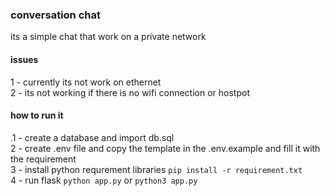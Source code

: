 ### conversation chat 
its a simple chat that work on a private network 

#### issues 
1 - currently its not work on ethernet <br>
2 - its not working if there is no wifi connection or hostpot  


#### how to run it 
.1 - create a database and import db.sql <br>
2 - create .env file and copy the template in the .env.example and fill it with the requirement <br>
3 - install python requrement libraries `pip install -r requirement.txt` <br>
4 - run flask `python app.py` or `python3 app.py`<br>
